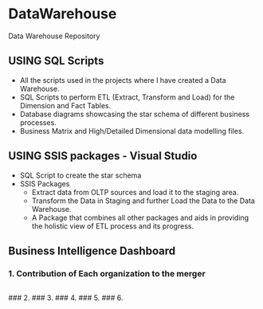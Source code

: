 # DataWarehouse
Data Warehouse Repository

## USING SQL Scripts
- All the scripts used in the projects where I have created a Data Warehouse. 
- SQL Scripts to perform ETL (Extract, Transform and Load) for the Dimension and Fact Tables.
- Database diagrams showcasing the star schema of different business processes.
- Business Matrix and High/Detailed Dimensional data modelling files.

## USING SSIS packages - Visual Studio
- SQL Script to create the star schema
- SSIS Packages 
  - Extract data from OLTP sources and load it to the staging area.
  - Transform the Data in Staging and further Load the Data to the Data Warehouse.
  - A Package that combines all other packages and aids in providing the holistic view of ETL process and its progress.

## Business Intelligence Dashboard 

### 1. Contribution of Each organization to the merger
<p>
  <img href = "https://github.com/hhlamba/DataWarehouse/blob/master/Dashboard%20Screenshots/1%20Merger%20and%20Contributions.png">
</p>
### 2. 
### 3. 
### 4. 
### 5. 
### 6. 
